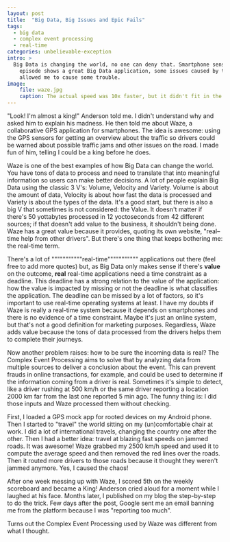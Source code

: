 ```yaml
---
layout: post
title:  "Big Data, Big Issues and Epic Fails"
tags:
  - big data
  - complex event processing
  - real-time
categories: unbelievable-exception
intro: >
  Big Data is changing the world, no one can deny that. Smartphone sensors came to add even more data to process. This 
    episode shows a great Big Data application, some issues caused by trusting user input data and an epic fail that 
    allowed me to cause some trouble.
image: 
    file: waze.jpg
    caption: The actual speed was 10x faster, but it didn't fit in the circle...
---
```


"Look! I'm almost a king!" Anderson told me. I didn't understand why and asked him to explain his madness. He then told 
me about Waze, a collaborative GPS application for smartphones. The idea is awesome: using the GPS sensors for getting 
an overview about the traffic so drivers could be warned about possible traffic jams and other issues on the road. I 
made fun of him, telling I could be a king before he does.

Waze is one of the best examples of how Big Data can change the world. You have tons of data to process and need to 
translate that into meaningful information so users can make better decisions. A lot of people explain Big Data using 
the classic 3 V's: Volume, Velocity and Variety. Volume is about the amount of data, Velocity is about how fast the data
is processed and Variety is about the types of the data. It's a good start, but there is also a big V that sometimes is
not considered: the Value. It doesn't matter if there's 50 yottabytes processed in 12 yoctoseconds from 42 different
sources; if that doesn't add value to the business, it shouldn't being done. Waze has a great value because it provides,
quoting its own website, "real–time help from other drivers". But there's one thing that keeps bothering me: the 
real-time term.

There's a lot of """""""""""real-time""""""""""" applications out there (feel free to add more quotes) but, as Big Data
only makes sense if there's **value** on the outcome, **real** real-time applications need a time constraint as a
deadline. This deadline has a strong relation to the value of the application: how the value is impacted by missing or
not the deadline is what classifies the application. The deadline can be missed by a lot of factors, so it's important
to use real-time operating systems at least. I have my doubts if Waze is really a real-time system because it depends on
smartphones and there is no evidence of a time constraint. Maybe it's just an online system, but that's not a good
definition for marketing purposes. Regardless, Waze adds value because the tons of data processed from the drivers helps
them to complete their journeys.

Now another problem raises: how to be sure the incoming data is real? The Complex Event Processing aims to solve that by
analyzing data from multiple sources to deliver a conclusion about the event. This can prevent frauds in online
transactions, for example, and could be used to determine if the information coming from a driver is real. Sometimes
it's simple to detect, like a driver rushing at 500 km/h or the same driver reporting a location 2000 km far from the 
last one reported 5 min ago. The funny thing is: I did those inputs and Waze processed them without checking.

First, I loaded a GPS mock app for rooted devices on my Android phone. Then I started to "travel" the world sitting on
my (un)comfortable chair at work. I did a lot of international travels, changing the country one after the other. Then I
had a better idea: travel at blazing fast speeds on jammed roads. It was awesome! Waze grabbed my 2500 km/h speed and
used it to compute the average speed and then removed the red lines over the roads. Then it routed more drivers to those
roads because it thought they weren't jammed anymore. Yes, I caused the chaos!

After one week messing up with Waze, I scored 5th on the weekly scoreboard and became a King! Anderson cried aloud for a
moment while I laughed at his face. Months later, I published on my blog the step-by-step to do the trick. Few days 
after the post, Google sent me an email banning me from the platform because I was "reporting too much".

Turns out the Complex Event Processing used by Waze was different from what I thought.